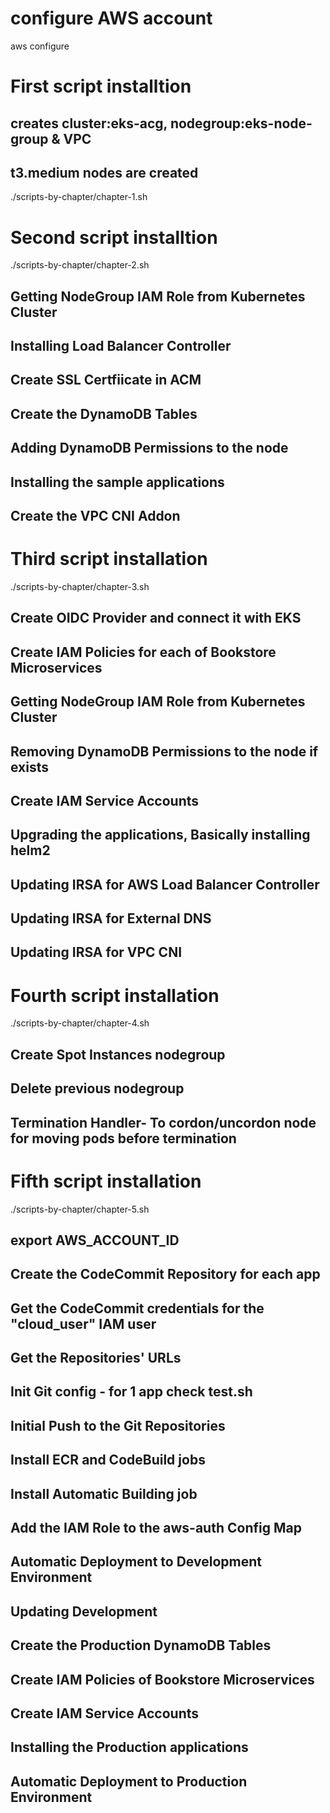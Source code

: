 # configure AWS account
aws configure

# First script installtion 
   ## creates cluster:eks-acg, nodegroup:eks-node-group & VPC
   ## t3.medium nodes are created
./scripts-by-chapter/chapter-1.sh

# Second script installtion
./scripts-by-chapter/chapter-2.sh
  ## Getting NodeGroup IAM Role from Kubernetes Cluster
  ## Installing Load Balancer Controller
  ## Create SSL Certfiicate in ACM
  ## Create the DynamoDB Tables
  ## Adding DynamoDB Permissions to the node
  ## Installing the sample applications
  ## Create the VPC CNI Addon

# Third script installation
./scripts-by-chapter/chapter-3.sh
  ## Create OIDC Provider and connect it with EKS
  ## Create IAM Policies for each of Bookstore Microservices
  ## Getting NodeGroup IAM Role from Kubernetes Cluster
  ## Removing DynamoDB Permissions to the node if exists
  ## Create IAM Service Accounts
  ## Upgrading the applications, Basically installing helm2
  ## Updating IRSA for AWS Load Balancer Controller
  ## Updating IRSA for External DNS
  ## Updating IRSA for VPC CNI

# Fourth script installation
./scripts-by-chapter/chapter-4.sh
  ## Create Spot Instances nodegroup
  ## Delete previous nodegroup
  ## Termination Handler- To cordon/uncordon node for moving pods before termination

# Fifth script installation
./scripts-by-chapter/chapter-5.sh
  ## export AWS_ACCOUNT_ID
  ## Create the CodeCommit Repository for each app
  ## Get the CodeCommit credentials for the "cloud_user" IAM user
  ## Get the Repositories' URLs
  ## Init Git config - for 1 app check test.sh
  ## Initial Push to the Git Repositories
  ## Install ECR and CodeBuild jobs
  ## Install Automatic Building job
  ## Add the IAM Role to the aws-auth Config Map
  ## Automatic Deployment to Development Environment
  ## Updating Development
  
  ##  Create the Production DynamoDB Tables
  ## Create IAM Policies of Bookstore Microservices
  ## Create IAM Service Accounts
  ## Installing the Production applications
  ## Automatic Deployment to Production Environment
